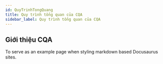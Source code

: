 ```yaml
---
id: QuyTrinhTongQuang
title: Quy trình tổng quan của CQA
sidebar_label: Quy trình tổng quan của CQA
---
```


## Giới thiệu CQA

To serve as an example page when styling markdown based Docusaurus sites.